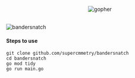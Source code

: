 <p align="center"><img src="https://i.ibb.co/5xcNxBK/gopher.png" alt="gopher"></p>
<br>
<img align="center" src="https://i.ibb.co/Pr917y2/bandersnatch.png" alt="bandersnatch" border="0">
<br>
<h4> Steps to use </h4>

`git clone github.com/supercmmetry/bandersnatch`
<br>
`cd bandersnatch`
<br>
`go mod tidy`
<br>
`go run main.go`

